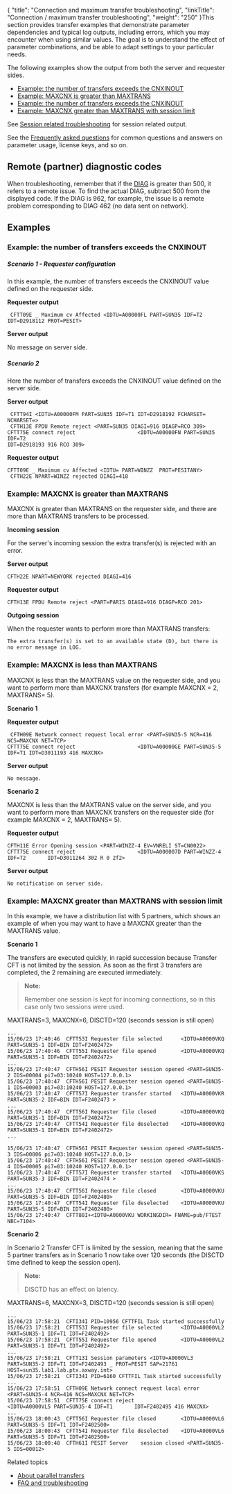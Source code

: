 {
    "title": "Connection and maximum transfer troubleshooting",
    "linkTitle": "Connection / maximum transfer troubleshooting",
    "weight": "250"
}This section provides transfer examples that demonstrate parameter dependencies and typical log outputs, including errors, which you may encounter when using similar values. The goal is to understand the effect of parameter combinations, and be able to adapt settings to your particular needs.

The following examples show the output from both the server and requester sides.

-   <a href="#Example:4" class="MCXref xref">Example: the number of transfers exceeds the CNXINOUT</a>
-   <a href="#Example:3" class="MCXref xref">Example: MAXCNX is greater than MAXTRANS</a>
-   <a href="#Example:4" class="MCXref xref">Example: the number of transfers exceeds the CNXINOUT</a>
-   <a href="#Example:5" class="MCXref xref">Example: MAXCNX greater than MAXTRANS with session limit</a>

See <a href="../session_troubleshooting" class="MCXref xref">Session related troubleshooting</a> for session related output.

See the <a href="../faq" class="MCXref xref">Frequently asked questions</a> for common questions and answers on parameter usage, license keys, and so on.

## Remote (partner) diagnostic codes

When troubleshooting, remember that if the [DIAG](../../../troubleshoot_intro/messages_and_error_codes_start_here/diagi_diagnostic_codes) is greater than 500, it refers to a remote issue. To find the actual DIAG, subtract 500 from the displayed code. If the DIAG is 962, for example, the issue is a remote problem corresponding to DIAG 462 (no data sent on network).

<span id="Example:"></span>

## Examples

<span id="Example:4"></span>

### Example: the number of transfers exceeds the CNXINOUT

##### **Scenario 1 - Requester configuration**

In this example, the number of transfers exceeds the CNXINOUT value defined on the requester side.

**Requester output**



     CFTT09E _ Maximum cv Affected <IDTU=A00000FL PART=SUN35 IDF=T2 IDT=D2918112 PROT=PESIT>

**Server output**

No message on server side.

##### **Scenario 2**

Here the number of transfers exceeds the CNXINOUT value defined on the server side.

**Server output**


     CFTT94I <IDTU=A00000FM PART=SUN35 IDF=T1 IDT=D2918192 FCHARSET= NCHARSET=>
     CFTH13E FPDU Remote reject <PART=SUN35 DIAGI=916 DIAGP=RCO 309>
    CFTT75E connect reject                    <IDTU=A00000FN PART=SUN35 IDF=T2
    IDT=D2918193 916 RCO 309>

**Requester output**



    CFTT09E _ Maximum cv Affected <IDTU= PART=WINZZ  PROT=PESITANY>
     CFTH22E NPART=WINZZ rejected DIAGI=418

<span id="Example:3"></span>

### Example: MAXCNX is greater than MAXTRANS

MAXCNX is greater than MAXTRANS on the requester side, and there are more than MAXTRANS transfers to be processed.

**Incoming session**

For the server's incoming session the extra transfer(s) is rejected with an error.

**Server output**



    CFTH22E NPART=NEWYORK rejected DIAGI=416 

**Requester output**



    CFTH13E FPDU Remote reject <PART=PARIS DIAGI=916 DIAGP=RCO 201>

**Outgoing session**

When the requester wants to perform more than MAXTRANS transfers:



    The extra transfer(s) is set to an available state (D), but there is  no error message in LOG.

<span id="Example:4"></span>

### Example: MAXCNX is less than MAXTRANS

MAXCNX is less than the MAXTRANS value on the requester side, and you want to perform more than MAXCNX transfers (for example MAXCNX = 2, MAXTRANS= 5).

**Scenario 1**

**Requester output**



     CFTH09E Network connect request local error <PART=SUN35-5 NCR=416 NCS=MAXCNX NET=TCP>
    CFTT75E connect reject                    <IDTU=A00000GE PART=SUN35-5 IDF=T1 IDT=D3011193 416 MAXCNX>

**Server output**



    No message.

**Scenario 2**

MAXCNX is less than the MAXTRANS value on the server side, and you want to perform more than MAXCNX transfers on the requester side (for example MAXCNX = 2, MAXTRANS= 5).

**Requester output**



    CFTH11E Error Opening session <PART=WINZZ-4 EV=VNRELI ST=CN0022>
    CFTT75E connect reject                    <IDTU=A000007D PART=WINZZ-4 IDF=T2       IDT=D3011264 302 R 0 2f2>

**Server output**


    No notification on server side. 

<span id="Example:5"></span>

### Example: MAXCNX greater than MAXTRANS with session limit

In this example, we have a distribution list with 5 partners, which shows an example of when you may want to have a MAXCNX greater than the MAXTRANS value.

**Scenario 1**

The transfers are executed quickly, in rapid succession because <span class="mc-variable axway_variables.Component_Long_Name variable">Transfer CFT</span> is not limited by the session. As soon as the first 3 transfers are completed, the 2 remaining are executed immediately.

> **Note:**
>
> Remember one session is kept for incoming connections, so in this case only two sessions were used.

MAXTRANS=3, MAXCNX=6, DISCTD=120 (seconds session is still open)


    ...
    15/06/23 17:40:46  CFTT53I Requester file selected      <IDTU=A0000VKQ PART=SUN35-1 IDF=BIN IDT=F2402472>
    15/06/23 17:40:46  CFTT55I Requester file opened        <IDTU=A0000VKQ PART=SUN35-1 IDF=BIN IDT=F2402472>
    ...
    15/06/23 17:40:47  CFTH56I PESIT Requester session opened <PART=SUN35-2 IDS=00004 pi7=03:10240 HOST=127.0.0.1>
    15/06/23 17:40:47  CFTH56I PESIT Requester session opened <PART=SUN35-1 IDS=00003 pi7=03:10240 HOST=127.0.0.1>
    15/06/23 17:40:47  CFTT57I Requester transfer started   <IDTU=A0000VKR PART=SUN35-2 IDF=BIN IDT=F2402473 >
    ...
    15/06/23 17:40:47  CFTT56I Requester file closed        <IDTU=A0000VKQ PART=SUN35-1 IDF=BIN IDT=F2402472>
    15/06/23 17:40:47  CFTT54I Requester file deselected    <IDTU=A0000VKQ PART=SUN35-1 IDF=BIN IDT=F2402472>
    ...
     
    15/06/23 17:40:47  CFTH56I PESIT Requester session opened <PART=SUN35-3 IDS=00006 pi7=03:10240 HOST=127.0.0.1>
    15/06/23 17:40:47  CFTH56I PESIT Requester session opened <PART=SUN35-4 IDS=00005 pi7=03:10240 HOST=127.0.0.1>
    15/06/23 17:40:47  CFTT57I Requester transfer started   <IDTU=A0000VKS PART=SUN35-3 IDF=BIN IDT=F2402474 >
    ...
    15/06/23 17:40:47  CFTT56I Requester file closed        <IDTU=A0000VKU PART=SUN35-5 IDF=BIN IDT=F2402480>
    15/06/23 17:40:47  CFTT54I Requester file deselected    <IDTU=A0000VKU PART=SUN35-5 IDF=BIN IDT=F2402480>
    15/06/23 17:40:47  CFTT88I+<IDTU=A0000VKU WORKINGDIR= FNAME=pub/FTEST NBC=7104>

**Scenario 2**

In Scenario 2 Transfer CFT is limited by the session, meaning that the same 5 partner transfers as in Scenario 1 now take over 120 seconds (the DISCTD time defined to keep the session open).

> **Note:**
>
> DISCTD has an effect on latency.

MAXTRANS=6, MAXCNX=3, DISCTD=120 (seconds session is still open)


    ...
    15/06/23 17:58:21  CFTI34I PID=10956 CFTTFIL Task started successfully
    15/06/23 17:58:21  CFTT53I Requester file selected      <IDTU=A0000VL2 PART=SUN35-1 IDF=T1 IDT=F2402492>
    15/06/23 17:58:21  CFTT55I Requester file opened        <IDTU=A0000VL2 PART=SUN35-1 IDF=T1 IDT=F2402492>
    ...
    15/06/23 17:58:21  CFTT13I Session parameters <IDTU=A0000VL3 PART=SUN35-2 IDF=T1 IDT=F2402493 _ PROT=PESIT SAP=21761 HOST=sun35.lab1.lab.ptx.axway.int>
    15/06/23 17:58:21  CFTI34I PID=6160 CFTTFIL Task started successfully
    ...
    15/06/23 17:58:51  CFTH09E Network connect request local error <PART=SUN35-4 NCR=416 NCS=MAXCNX NET=TCP>
    15/06/23 17:58:51  CFTT75E connect reject                    <IDTU=A0000VL5 PART=SUN35-4 IDF=T1       IDT=F2402495 416 MAXCNX>
    ...
    15/06/23 18:00:43  CFTT56I Requester file closed        <IDTU=A0000VL6 PART=SUN35-5 IDF=T1 IDT=F2402500>
    15/06/23 18:00:43  CFTT54I Requester file deselected    <IDTU=A0000VL6 PART=SUN35-5 IDF=T1 IDT=F2402500>
    15/06/23 18:00:48  CFTH61I PESIT Server    session closed <PART=SUN35-5 IDS=00012>

Related topics

-   [About parallel transfers](../)
-   [FAQ and troubleshooting](../faq)

